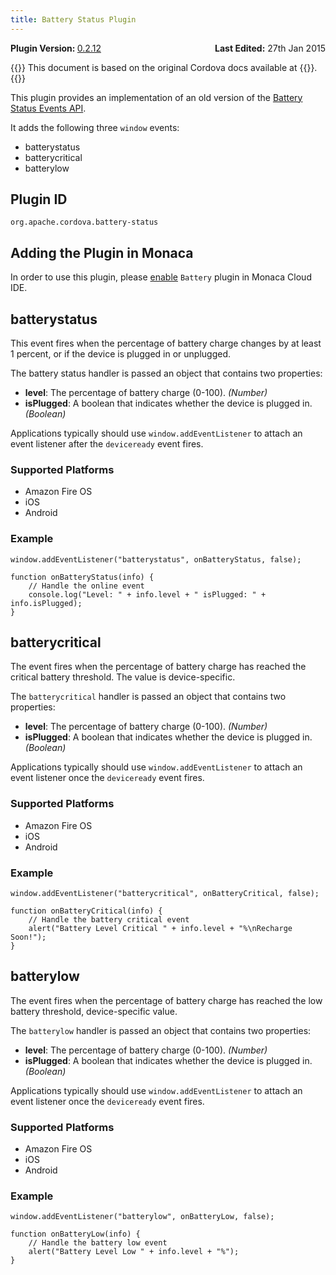 ```yaml
---
title: Battery Status Plugin
---
```


<div>
  <div  style="float: left;" align="left"><b>Plugin Version: </b><a href="https://github.com/apache/cordova-plugin-battery-status/blob/master/RELEASENOTES.md#0212-dec-02-2014">0.2.12</a></div>   
  <div align="right" style="float: right;"><b>Last Edited:</b> 27th Jan 2015</div>
  <br/>
</div>

{{<note>}}
This document is based on the original Cordova docs available at {{<link title="Cordova Docs" href="https://github.com/apache/cordova-plugin-battery-status">}}.
{{</note>}}

This plugin provides an implementation of an old version of the [Battery
Status Events
API](http://www.w3.org/TR/2011/WD-battery-status-20110915/).

It adds the following three `window` events:

-   batterystatus
-   batterycritical
-   batterylow

Plugin ID
---------

    org.apache.cordova.battery-status

Adding the Plugin in Monaca
---------------------------

In order to use this plugin, please [enable](/en/products_guide/monaca_ide/dependencies/cordova_plugin/#add-plugins)
`Battery` plugin in Monaca Cloud IDE.

batterystatus
-------------

This event fires when the percentage of battery charge changes by at
least 1 percent, or if the device is plugged in or unplugged.

The battery status handler is passed an object that contains two
properties:

-   **level**: The percentage of battery charge (0-100). *(Number)*
-   **isPlugged**: A boolean that indicates whether the device is
    plugged in. *(Boolean)*

Applications typically should use `window.addEventListener` to attach an
event listener after the `deviceready` event fires.

### Supported Platforms

-   Amazon Fire OS
-   iOS
-   Android

### Example

    window.addEventListener("batterystatus", onBatteryStatus, false);

    function onBatteryStatus(info) {
        // Handle the online event
        console.log("Level: " + info.level + " isPlugged: " + info.isPlugged);
    }

batterycritical
---------------

The event fires when the percentage of battery charge has reached the
critical battery threshold. The value is device-specific.

The `batterycritical` handler is passed an object that contains two
properties:

-   **level**: The percentage of battery charge (0-100). *(Number)*
-   **isPlugged**: A boolean that indicates whether the device is
    plugged in. *(Boolean)*

Applications typically should use `window.addEventListener` to attach an
event listener once the `deviceready` event fires.

### Supported Platforms

-   Amazon Fire OS
-   iOS
-   Android

### Example

    window.addEventListener("batterycritical", onBatteryCritical, false);

    function onBatteryCritical(info) {
        // Handle the battery critical event
        alert("Battery Level Critical " + info.level + "%\nRecharge Soon!");
    }

batterylow
----------

The event fires when the percentage of battery charge has reached the
low battery threshold, device-specific value.

The `batterylow` handler is passed an object that contains two
properties:

-   **level**: The percentage of battery charge (0-100). *(Number)*
-   **isPlugged**: A boolean that indicates whether the device is
    plugged in. *(Boolean)*

Applications typically should use `window.addEventListener` to attach an
event listener once the `deviceready` event fires.

### Supported Platforms

-   Amazon Fire OS
-   iOS
-   Android

### Example

    window.addEventListener("batterylow", onBatteryLow, false);

    function onBatteryLow(info) {
        // Handle the battery low event
        alert("Battery Level Low " + info.level + "%");
    }

